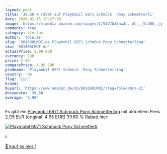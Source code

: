 ```yaml
---
layout: post
title: '39.60 % rabat auf Playmobil 6971 Schmück  Pony Schmetterli'
date: 2020-02-15 15:27:39
image: 'https://m.media-amazon.com/images/I/51U7bAlnwJL._AC_._SL400_.jpg'
comments: true
category: ofertas
author: 'tole.es'
slug: 'B01608LMOI-de Playmobil 6971 Schmück Pony Schmetterling'
sku: 'B01608LMOI-de'
actualPrice: 2.99 EUR
currency: EUR
price: 2.99
comparePrice: 4.95 EUR
prodname: 'Playmobil 6971 Schmück  Pony Schmetterling'
country: 'de'
flag: '🇩🇪'
brand: ''
buyurl: 'https://www.amazon.de/dp/B01608LMOI/?tag=tolees0ca-21'
descuento: '39.60'
average: '2.99'
---
```


Es gibt ein [Playmobil 6971 Schmück  Pony Schmetterling](https://www.amazon.de/dp/B01608LMOI/?tag=tolees0ca-21) mit aktuellem Preis 2.99 EUR (original: 4.95 EUR) 39.60 % Rabatt hier:

[![Playmobil 6971 Schmück  Pony Schmetterli](https://m.media-amazon.com/images/I/51U7bAlnwJL._AC_._SL400_.jpg)](https://www.amazon.de/dp/B01608LMOI/?tag=tolees0ca-21)

ℹ️:


[🛒 kauf es hier!!](https://www.amazon.de/dp/B01608LMOI/?tag=tolees0ca-21)
